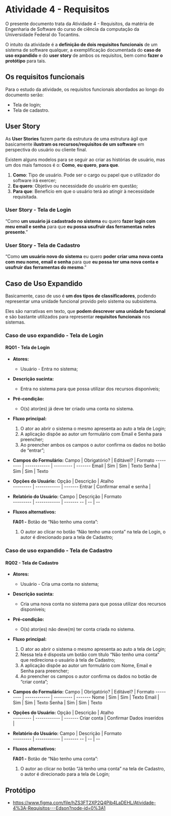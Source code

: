 # Atividade 4 - Requisitos

O presente documento trata da Atividade 4 - Requisitos, da matéria de Engenharia de Software do curso de ciência da computação da Universidade Federal do Tocantins.

O intuito da atividade é a **definição de dois requisitos funcionais** de um sistema de software qualquer, a exemplificação documentada do **caso de uso expandido** e do **user story** de ambos os requisitos, bem como **fazer o protótipo** para tais.

## Os requisitos funcionais

Para o estudo da atividade, os requisitos funcionais abordados ao longo do documento serão:
- Tela de login;
- Tela de cadastro.

## User Story

As **User Stories** fazem parte da estrutura de uma estrutura ágil que basicamente **ilustram os recursos/requisitos de um software** em perspectiva do usuário ou cliente final.

Existem alguns modelos para se seguir ao criar as histórias de usuário, mas um dos mais famosos é o: **Como**, **eu quero**, **para que**.

1. **Como**: Tipo de usuário. Pode ser o cargo ou papel que o utilizador do software irá exercer;
2. **Eu quero**: Objetivo ou necessidade do usuário em questão;
3. **Para que**: Benefício em que o usuário terá ao atingir à necessidade requisitada.

### **User Story - Tela de Login**

“Como **um usuário já cadastrado no sistema** eu quero **fazer login com meu email e senha** para que **eu possa usufruir das ferramentas neles presente**.”

### **User Story - Tela de Cadastro**

“Como **um usuário novo do sistema** eu quero **poder criar uma nova conta com meu nome, email e senha** para que **eu possa ter uma nova conta e usufruir das ferramentas do mesmo**.”

## Caso de Uso Expandido

Basicamente, caso de uso é **um dos tipos de classificadores**, podendo representar uma unidade funcional provido pelo sistema ou subsistema.

Eles são narrativas em texto, que **podem descrever uma unidade funcional** e são bastante utilizados para representar **requisitos funcionais** nos sistemas.

### **Caso de uso expandido - Tela de Login**

#### **RQ01 - Tela de Login**

- **Atores:**
    - Usuário - Entra no sistema;

- **Descrição sucinta:**
	- Entra no sistema para que possa utilizar dos recursos disponíveis;

- **Pré-condição:**
	- O(s) ator(es) já deve ter criado uma conta no sistema.

- **Fluxo principal:**
	1. O ator ao abrir o sistema o mesmo apresenta ao auto a tela de Login;
	2.  A aplicação dispõe ao autor um formulário com Email e Senha para preencher;
	3. Ao preencher ambos os campos o autor confirma os dados no botão de “entrar”;

- **Campos do Formulário:**
    Campo     | Obrigatório? | Editável? | Formato
    --------- | ------------ | --------- | -------
    Email     | Sim          | Sim       | Texto
    Senha     | Sim          | Sim       | Texto

- **Opções do Usuário:**
    Opção     | Descrição               | Atalho   
    --------- | ------------            | -------
    Entrar    | Confirmar email e senha |       

- **Relatório do Usuário:**
    Campo     | Descrição    | Formato   
    --------- | ------------ | -------
    --        | --           | --   

- **Fluxos alternativos:**

    **FA01 -** Botão de “Não tenho uma conta”:
    1. O autor ao clicar no botão “Não tenho uma conta” na tela de Login, o autor é direcionado para a tela de Cadastro;

### **Caso de uso expandido - Tela de Cadastro**

#### **RQ02 - Tela de Cadastro**

- **Atores:**
    - Usuário - Cria uma conta no sistema;

- **Descrição sucinta:**
	- Cria uma nova conta no sistema para que possa utilizar dos recursos disponíveis;

- **Pré-condição:**
	- O(s) ator(es) não deve(m) ter conta criada no sistema.

- **Fluxo principal:**
	1. O ator ao abrir o sistema o mesmo apresenta ao auto a tela de Login;
	2. Nessa tela é disposta um botão com título “Não tenho uma conta” que redireciona o usuário à tela de Cadastro;
	3. A aplicação dispõe ao autor um formulário com Nome, Email e Senha para preencher;
	4. Ao preencher os campos o autor confirma os dados no botão de “criar conta”;

- **Campos do Formulário:**
    Campo     | Obrigatório? | Editável? | Formato
    --------- | ------------ | --------- | -------
    Nome      | Sim          | Sim       | Texto
    Email     | Sim          | Sim       | Texto
    Senha     | Sim          | Sim       | Texto

- **Opções do Usuário:**
    Opção       | Descrição                 | Atalho   
    ---------   | ------------              | -------
    Criar conta | Confirmar Dados inseridos |       

- **Relatório do Usuário:**
    Campo     | Descrição    | Formato   
    --------- | ------------ | -------
    --        | --           | --      

- **Fluxos alternativos:**

    **FA01 -** Botão de “Não tenho uma conta”:
    1. O autor ao clicar no botão “Já tenho uma conta” na tela de Cadastro, o autor é direcionado para a tela de Login;

## **Protótipo**

- https://www.figma.com/file/hZS3FT2XP2Q4Pib4LaDEHL/Atividade-4%3A-Requisitos---Edson?node-id=0%3A1
